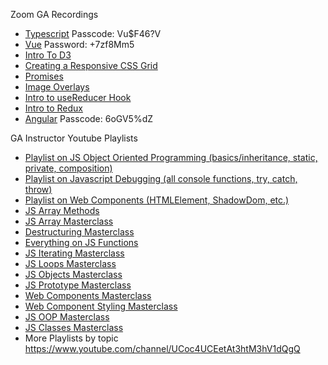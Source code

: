 
Zoom GA Recordings
- [Typescript](https://generalassembly.zoom.us/rec/share/LYX6_hJ8aMMVqJfcaapvrrtjE6pL1FdyABTLIdCsN7TRXMiXB6e6I8ZqiKq9PQHc.H2licGYKVJ4Gi3yj) Passcode: Vu$F46?V
- [Vue](https://generalassembly.zoom.us/rec/share/wulaAK70pmBLZon82k_iR64iO6Pmaaa81ScdrvoMnUhio0hIDxx9B0iTsXxw5RHE) Password: +7zf8Mm5
- [Intro To D3](https://generalassembly.zoom.us/rec/play/Mmgs-4dxyjT52qPElI9mzXoAZCIZf76l4zO_KrX6utps_R5bts9jDNReDgffHJlopwqBgMjqZY0C-s2Z.ScwgIVaM_Mz5_-jt)
- [Creating a Responsive CSS Grid](https://generalassembly.zoom.us/rec/play/Yr1Ra8EgdJkA0cD9fW6hBHt-Vsz17D03N54NNPhh5U4E_NwC2BN1lXR1afRm4IzcCjwVSC6CaZmcOmQ.8pC8N9oiHSjnQhIXES6) 
- [Promises](https://generalassembly.zoom.us/rec/play/4UTj2W2tt6L3-Dl93quRiG5-rPxHx-e1yKgdy6-EyK4m7SRSGLPsVTeaFMwwrTJn2WCbTK1_tcsqSUE.1s3Fd4aDb9XD4OKv)
- [Image Overlays](https://generalassembly.zoom.us/rec/play/cBsa4j3asihhRzL_XBjKRUuF3urt78g7RFJgi82eFycvlaLVTIfJz7BJ19nFY5ER6JjQiap3G9w-xac4.JHnF5icnm5nK5etm)
- [Intro to useReducer Hook](https://generalassembly.zoom.us/rec/play/EPvEuh38w78l9-TJm7Mnhd31XZhQ52OLfi_AzKKdv0HjaLPaYH2xsKEP-s4MgL60dynbrHrL74r72Fe2.PD_qP3LlnMDl_6CV)
- [Intro to Redux](https://generalassembly.zoom.us/rec/play/4HPKaykzRoeoEdjnHU0ByMuV29EOgymcUJ7hmrxRBEzZsMD1X_LF25OwyGp-HZa9ZaVOh0yhTFnitoEN.gISwXw9G-a94DLsh)
- [Angular](https://generalassembly.zoom.us/rec/share/t-BNHRhxYW6JrTBVT07mLPDtIRcAAPZ70wz5Cns0U5Jqv5j-TZcUbWUgd3zkN22_.QiHJOkyEY4B96XNQ) Passcode: 6oGV5%dZ

GA Instructor Youtube Playlists
- [Playlist on JS Object Oriented Programming (basics/inheritance, static, private, composition)](https://www.youtube.com/playlist?list=PLY6oTPmKnKbagncvwQeIvSmHlirSGNCUO)
- [Playlist on Javascript Debugging (all console functions, try, catch, throw)](https://www.youtube.com/playlist?list=PLY6oTPmKnKbbRBom0Txvg28C6EySkR6Vq)
- [Playlist on Web Components (HTMLElement, ShadowDom, etc.)](https://www.youtube.com/playlist?list=PLY6oTPmKnKbaNVkXHOHWxgdKEZLGKuFP9)
- [JS Array Methods](https://www.youtube.com/watch?v=CIWHuP8n_KA&t=4s)
- [JS Array Masterclass](https://www.youtube.com/watch?v=0rd-WuGtLgI)
- [Destructuring Masterclass](https://www.youtube.com/watch?v=T03vCdNz6h4&t=2s)
- [Everything on JS Functions](https://www.youtube.com/watch?v=fhLFpVeGdoU)
- [JS Iterating Masterclass](https://www.youtube.com/watch?v=JFf6ogtBUdo)
- [JS Loops Masterclass](https://www.youtube.com/watch?v=Yf6whlVj5qA)
- [JS Objects Masterclass](https://www.youtube.com/watch?v=6Ytou94vP9g)
- [JS Prototype Masterclass](https://www.youtube.com/watch?v=O_lyavc0lJc)
- [Web Components Masterclass](https://www.youtube.com/watch?v=qV7jh7ctALg)
- [Web Component Styling Masterclass](https://www.youtube.com/watch?v=9flT7pFyaXM)
- [JS OOP Masterclass](https://www.youtube.com/watch?v=IxbDwmNwnFQ)
- [JS Classes Masterclass](https://www.youtube.com/watch?v=O93r_ZB1NfQ)
- More Playlists by topic https://www.youtube.com/channel/UCoc4UCEetAt3htM3hV1dQgQ
